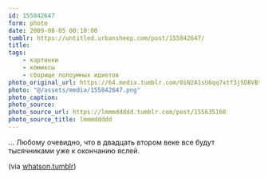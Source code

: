 ```yaml
---
id: 155842647
form: photo
date: 2009-08-05 00:10:00
tumblr: https://untitled.urbansheep.com/post/155842647/
title:
tags:
    - картинки
    - комиксы
    - сборище полоумных идиотов
photo_original_url: https://64.media.tumblr.com/0iN2A1sU6qq7xtf3jSDBVBt6o1_500.png
photo: "@/assets/media/155842647.png"
photo_caption:
photo_source:
photo_source_url: https://lmmmddddd.tumblr.com/post/155635160
photo_source_title: lmmmddddd
---
```


<p>… Любому очевидно, что в двадцать втором веке все будут тысячниками уже к окончанию яслей.</p>

<p>(via <a href="http://whatson.tumblr.com/post/155814144/via-hopelessromance">whatson.tumblr</a>)</p>
